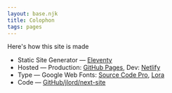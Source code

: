 ```yaml
---
layout: base.njk
title: Colophon
tags: pages
---
```


Here's how this site is made

- Static Site Generator — [Eleventy](https://www.11ty.dev)
- Hosted — Production: [GitHub Pages](https://pages.github.com), Dev: [Netlify](https://www.netlify.com)
- Type — Google Web Fonts: [Source Code Pro](https://fonts.google.com/specimen/Source+Sans+Pro), [Lora](https://fonts.google.com/specimen/Lora)  
- Code — [GitHub/jlord/next-site](https://github.com/jlord/next-site)

<!-- TODO: Link to old site -->
